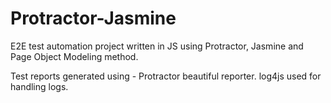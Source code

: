 # Protractor-Jasmine

E2E test automation project written in JS using Protractor, Jasmine and Page Object Modeling method.

Test reports generated using - Protractor beautiful reporter.
log4js used for handling logs.


